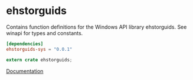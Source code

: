 # ehstorguids #
Contains function definitions for the Windows API library ehstorguids. See winapi for types and constants.

```toml
[dependencies]
ehstorguids-sys = "0.0.1"
```

```rust
extern crate ehstorguids;
```

[Documentation](https://retep998.github.io/doc/ehstorguids/)
